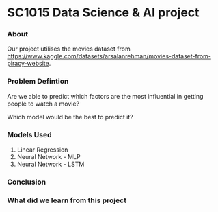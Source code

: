 # SC1015 Data Science & AI project
### About
Our project utilises the movies dataset from https://www.kaggle.com/datasets/arsalanrehman/movies-dataset-from-piracy-website.

### Problem Defintion 
Are we able to predict which factors are the most influential in getting people to watch a movie?

Which model would be the best to predict it?

### Models Used 
1. Linear Regression 
2. Neural Network - MLP 
3. Neural Network - LSTM 

### Conclusion 

### What did we learn from this project 
